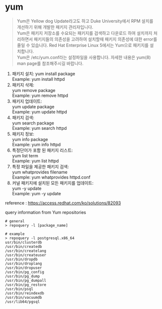 # yum
> Yum은 Yellow dog Update라고도 하고 Duke University에서 RPM 설치를 개선하기 위해 개발한 패키지 관리자입니다.   
> Yum은 패키지 저장소를 수요되는 패키지를 검색하고 다운로드 하여 설치까지 처리하면서 패키지들의 의존성을 고려하여 설치할때 패키지 의존성에 대한 error를 줄일 수 있습니다. Red Hat Enterprise Linux 5에서는 Yum으로 패키지를 설치합니다.   
> Yum은 /etc/yum.conf라는 설정파일을 사용합니다. 자세한 내용은 yum(8) man page를 참조해주시길 바랍니다.


1) 패키지 설치:
yum install package  
Example: 
yum install httpd  
2) 패키지 삭제:  
yum remove package  
Example: 
yum remove httpd  
3) 패키지 업데이트:  
yum update package  
Example: 
yum update httpd  
4) 패키지 검색:  
yum search package  
Example: 
yum search httpd  
5) 패키지 정보:  
yum info package  
Example: 
yum info httpd  
6) 특정단어가 포함 된 패키지 리스트:  
yum list term  
Example: 
yum list httpd  
7) 특정 파일을 제공한 패키지 검색:  
yum whatprovides filename  
Example: 
yum whatprovides httpd.conf  
8) 커널 패키지에 설치된 모든 패키지를 업데이트:  
yum -y update  
Example: 
yum -y update  

reference : https://access.redhat.com/ko/solutions/82093

query information from Yum repositories
```
# general
> repoquery -l [package_name]

# example
> repoquery -l postgresql.x86_64
usr/bin/clusterdb
/usr/bin/createdb
/usr/bin/createlang
/usr/bin/createuser
/usr/bin/dropdb
/usr/bin/droplang
/usr/bin/dropuser
/usr/bin/pg_config
/usr/bin/pg_dump
/usr/bin/pg_dumpall
/usr/bin/pg_restore
/usr/bin/psql
/usr/bin/reindexdb
/usr/bin/vacuumdb
/usr/lib64/pgsql

```
